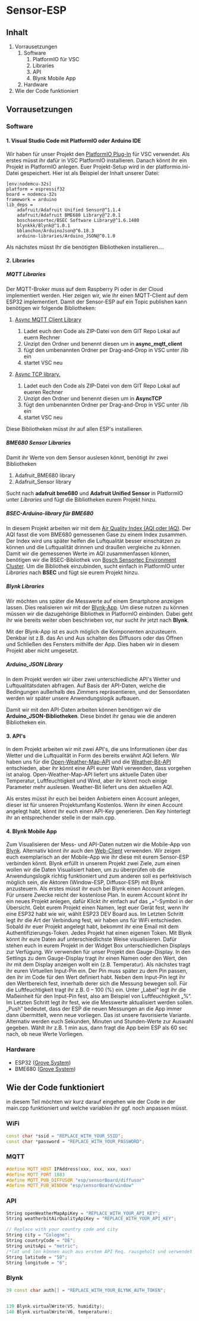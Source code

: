 # Sensor-ESP

Inhalt
--------
1. Vorrausetzungen
   1. Software
      1. PlatformIO für VSC
      2. Libraries
      3. API
      4. Blynk Mobile App
   3. Hardware
2. Wie der Code funktioniert


Vorrausetzungen
----------------
### Software
#### 1. Visual Studio Code mit PlatformIO oder Arduino IDE
Wir haben für unser Projekt den [PlatformIO Plug-In][1] für VSC verwendet. Als erstes müsst ihr dafür in VSC PlatformIO installieren. 
Danach könnt ihr ein Projekt in PlatformIO anlegen. Euer Projekt-Setup wird in der platformio.ini-Datei gespeichert. Hier ist als Beispiel der Inhalt unserer Datei:

```
[env:nodemcu-32s]
platform = espressif32
board = nodemcu-32s
framework = arduino
lib_deps = 
	adafruit/Adafruit Unified Sensor@^1.1.4
	adafruit/Adafruit BME680 Library@^2.0.1
	boschsensortec/BSEC Software Library@^1.6.1480
	blynkkk/Blynk@^1.0.1
	bblanchon/ArduinoJson@^6.18.3
	arduino-libraries/Arduino_JSON@^0.1.0
```

Als nächstes müsst Ihr die benötigten Bibliotheken installieren....

#### 2. Libraries
##### MQTT Libraries
Der MQTT-Broker muss auf dem Raspberry Pi oder in der Cloud implementiert werden. Hier zeigen wir, wie ihr einen MQTT-Client auf dem ESP32 implementiert. 
Damit der Sensor-ESP auf ein Topic publishen kann benötigen wir folgende Bibliotheken:

1. [Async MQTT Client Library][3]
   1. Ladet euch den Code als ZIP-Datei von dem GIT Repo Lokal auf euern Rechner
   2. Unzipt den Ordner und benennt diesen um in **async_mqtt_client**
   3. fügt den umbenannten Ordner per Drag-and-Drop in VSC unter /lib ein
   4. startet VSC neu
 
2. [Async TCP library.][4]
   1. Ladet euch den Code als ZIP-Datei von dem GIT Repo Lokal auf eueren Rechner
   2. Unzipt den Ordner und benennt diesen um in **AsyncTCP**
   3. fügt den umbenannten Ordner per Drag-and-Drop in VSC unter /lib ein
   4. startet VSC neu

Diese Bibliotheken müsst ihr auf allen ESP's installieren. 

##### BME680 Sensor Libraries
Damit ihr Werte von dem Sensor auslesen könnt, benötigt ihr zwei Bibliotheken

1. Adafruit_BME680 library
2. Adafruit_Sensor library

Sucht nach **adafruit bme680** und **Adafruit Unified Sensor** in PlatformIO unter _Libraries_ und fügt die Bibliotheken eurem Projekt hinzu.

##### BSEC-Arduino-library für BME680
In diesem Projekt arbeiten wir mit dem [Air Quality Index (AQI oder IAQ)][5]. Der AQI fasst die vom BME680 gemessenen Gase zu einem Index zusammen. Der Index wird uns später helfen die Luftqualität besser einschätzen zu können und die Luftqualität drinnen und draußen vergleiche zu können. 
Damit wir die gemessenen Werte im AQI zusammenfassen können, benötigen wir die BSEC-Bibliothek von [Bosch Sensortec Environment Cluster][6]. 
Um die Bibliothek einzubinden, sucht einfach in PlatformIO unter _Libraries_ nach **BSEC** und fügt sie eurem Projekt hinzu.

##### Blynk Libraries
Wir möchten uns später die Messwerte auf einem Smartphone anzeigen lassen. Dies realisieren wir mit der [Blynk-App][7]. Um diese nutzen zu können müssen wir die dazugehörige Bibliothek in PlatformIO einbinden. Dabei geht ihr wie bereits weiter oben beschrieben vor, nur sucht ihr jetzt nach **Blynk**.

Mit der Blynk-App ist es auch möglich die Komponenten anzusteuern. Denkbar ist z.B. das An und Aus schalten des Diffusors oder das Öffnen und Schließen des Fensters mithilfe der App. Dies haben wir in diesem Projekt aber nicht umgesetzt.  

##### Arduino_JSON Library
In dem Projekt werden wir über zwei unterschiedliche API's Wetter und Luftqualitätsdaten abfragen. Auf Basis der API-Daten, welche die Bedingungen außerhalb des Zimmers repräsentieren, und der Sensordaten werden wir später unsere Anwendungslogik aufbauen.

Damit wir mit den API-Daten arbeiten können benötigen wir die **Arduino_JSON-Bibliotheken**. Diese bindet ihr genau wie die anderen Bibliotheken ein.

#### 3. API's
In dem Projekt arbeiten wir mit zwei API's, die uns Informationen über das Wetter und die Luftqualität in Form des bereits erwähnt AQI liefern.
Wir haben uns für die [Open-Weather-Map-API][8] und die [Weather-Bit-API][9] entschieden, aber ihr könnt eine API eurer Wahl verwenden, dass vorgehen ist analog.
Open-Weather-Map-API liefert uns aktuelle Daten über Temperatur, Luftfeuchtigkeit und Wind, aber ihr könnt noch einige Parameter mehr auslesen. Weather-Bit liefert uns den aktuellen AQI.

Als erstes müsst ihr euch bei beiden Anbietern einen Account anlegen, dieser ist für unseren Projektumfang Kostenlos. Wenn ihr einen Account angelegt habt, könnt ihr euch einen API-Key generieren. Den Key hinterlegt ihr an entsprechender stelle in der main.cpp.

#### 4.  Blynk Mobile App
Zum Visualisieren der Mess- und API-Daten nutzen wir die Mobile-App von [Blynk][10]. Alternativ könnt ihr auch den [Web-Client][11] verwenden. Wir zeigen euch exemplarisch an der Mobile-App wie ihr diese mit eurem Sensor-ESP verbinden könnt. Blynk erfüllt in unserem Projekt zwei Ziele, zum einen wollen wir die Daten Visualisiert haben, um zu überprüfen ob die Anwendungslogik richtig funktioniert und zum anderen soll es perfektivisch möglich sein, die Aktoren (Window-ESP, Diffusor-ESP) mit Blynk anzusteuern.
Als erstes müsst ihr euch bei Blynk einen Account anlegen. Für unsere Zwecke reicht der kostenlose Plan. In eurem Account könnt ihr ein neues Projekt anlegen, dafür Klickt ihr einfach auf das „+“-Symbol in der Übersicht. Gebt eurem Projekt einen Namen, legt euer Gerät fest, wenn Ihr eine ESP32 habt wie wir, wählt ESP23 DEV Board aus. Im Letzten Schritt legt ihr die Art der Verbindung fest, wir haben uns für WiFi entschieden. Sobald ihr euer Projekt angelegt habt, bekommt ihr eine Email mit dem Authentifizierungs-Token. Jedes Projekt hat einen eigenen Token. 
Mit Blynk könnt ihr eure Daten auf unterschiedlichste Weise visualisieren.
Dafür stehen euch in eurem Projekt in der Widget Box unterschiedlichen Displays zur Verfügung. Wir verwenden für unser Projekt den Gauge-Display. In den Settings zu dem Gauge-Display tragt ihr einen Namen oder den Wert, den ihr mit dem Display anzeigen wollt ein (z.B. Temperatur). Als nächstes tragt ihr euren Virtuellen Input-Pin ein. Der Pin muss später zu dem Pin passen, den ihr im Code für den Wert definiert habt. Neben dem Input-Pin legt ihr den Wertbereich fest, innerhalb derer sich die Messung bewegen soll. Für die Luftfeuchtigkeit tragt ihr z.B. 0 – 100 (%) ein. Unter „Label“ legt ihr die Maßeinheit für den Input-Pin fest, also am Beispiel von Luftfeuchtigkeit „%“. Im Letzten Schritt legt ihr fest, wie die Messwerte aktualisiert werden sollen. „Push“ bedeutet, dass der ESP die neuen Messungen an die App immer dann übermittelt, wenn neue vorliegen. Das ist unsere favorisierte Variante. Alternativ werden euch Sekunden, Minuten und Stunden-Werte zur Auswahl gegeben. Wählt ihr z.B. 1 min aus, dann fragt die App beim ESP als 60 sec nach, ob neue Werte Vorliegen. 



### Hardware
+ ESP32 ([Grove System][2])
+ BME680 ([Grove System][2])

Wie der Code funktioniert
-------------------------
in diesem Teil möchten wir kurz darauf eingehen wie der Code in der main.cpp funktioniert und welche variablen ihr ggf. noch anpassen müsst. 

### WiFi

```cpp
const char *ssid = "REPLACE_WITH_YOUR_SSID";
const char *password = "REPLACE_WITH_YOUR_PASSWORD";
```

### MQTT
```cpp
#define MQTT_HOST IPAddress(xxx, xxx, xxx, xxx)
#define MQTT_PORT 1883
#define MQTT_PUB_DIFFUSOR "esp/sensorBoard/diffusor"
#define MQTT_PUB_WINDOW "esp/sensorBoard/window"
```

### API
```cpp
String openWeatherMapApiKey = "REPLACE_WITH_YOUR_API_KEY";
String weatherbitAirQualityApiKey = "REPLACE_WITH_YOUR_API_KEY";

// Replace with your country code and city
String city = "Cologne";
String countryCode = "DE";
String unitsApi = "metric";
/*lat und lon können auch aus erstem API Req. rausgeholt und verwendet werden, anstelle sie hart zu coden*/
String latitude = "50";
String longitude = "6";
```
### Blynk
```cpp
39 const char auth[] = "REPLACE_WITH_YOUR_BLYNK_AUTH_TOKEN";


139 Blynk.virtualWrite(V5, humidity);
140 Blynk.virtualWrite(V6, temperature);
```



[1]:https://docs.platformio.org/en/latest/what-is-platformio.html
[2]:https://wiki.seeedstudio.com/Grove_System/
[3]:https://github.com/marvinroger/async-mqtt-client
[4]:https://github.com/me-no-dev/AsyncTCP
[5]:https://en.wikipedia.org/wiki/Air_quality_index
[6]:https://www.bosch-sensortec.com/software-tools/software/bsec/
[7]:https://blynk.io/en/getting-started
[8]:https://openweathermap.org/current
[9]:https://www.weatherbit.io/api/airquality-current
[10]:https://docs.blynk.io/en/downloads/blynk-apps-for-ios-and-android
[11]:https://docs.blynk.io/en/blynk.console/console-overview
